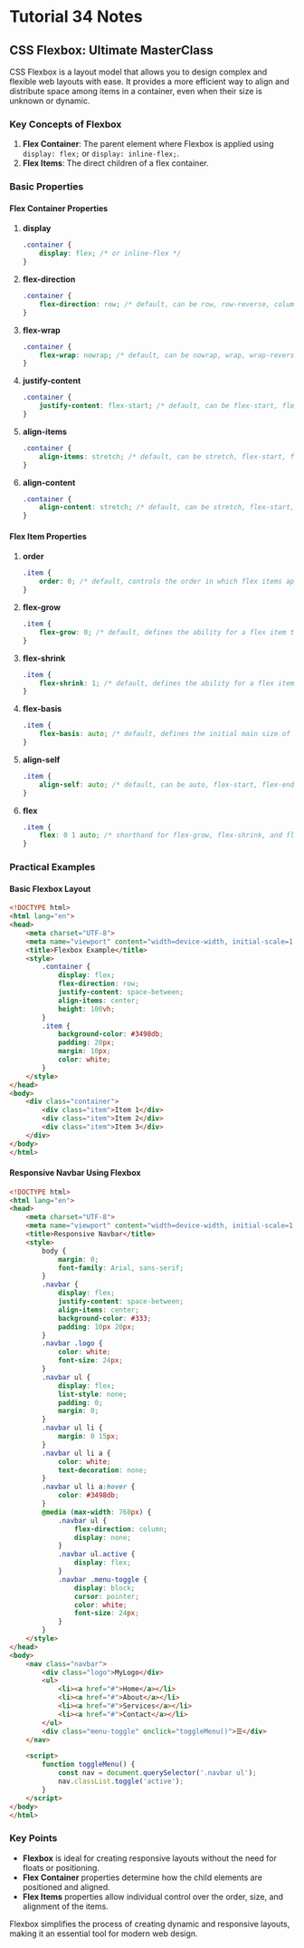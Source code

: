 # Tutorial **34** Notes

## CSS Flexbox: Ultimate MasterClass

CSS Flexbox is a layout model that allows you to design complex and flexible web layouts with ease. It provides a more efficient way to align and distribute space among items in a container, even when their size is unknown or dynamic.

### Key Concepts of Flexbox

1. **Flex Container**: The parent element where Flexbox is applied using `display: flex;` or `display: inline-flex;`.
2. **Flex Items**: The direct children of a flex container.

### Basic Properties

#### Flex Container Properties

1. **display**
    ```css
    .container {
        display: flex; /* or inline-flex */
    }
    ```

2. **flex-direction**
    ```css
    .container {
        flex-direction: row; /* default, can be row, row-reverse, column, column-reverse */
    }
    ```

3. **flex-wrap**
    ```css
    .container {
        flex-wrap: nowrap; /* default, can be nowrap, wrap, wrap-reverse */
    }
    ```

4. **justify-content**
    ```css
    .container {
        justify-content: flex-start; /* default, can be flex-start, flex-end, center, space-between, space-around, space-evenly */
    }
    ```

5. **align-items**
    ```css
    .container {
        align-items: stretch; /* default, can be stretch, flex-start, flex-end, center, baseline */
    }
    ```

6. **align-content**
    ```css
    .container {
        align-content: stretch; /* default, can be stretch, flex-start, flex-end, center, space-between, space-around */
    }
    ```

#### Flex Item Properties

1. **order**
    ```css
    .item {
        order: 0; /* default, controls the order in which flex items appear */
    }
    ```

2. **flex-grow**
    ```css
    .item {
        flex-grow: 0; /* default, defines the ability for a flex item to grow if necessary */
    }
    ```

3. **flex-shrink**
    ```css
    .item {
        flex-shrink: 1; /* default, defines the ability for a flex item to shrink if necessary */
    }
    ```

4. **flex-basis**
    ```css
    .item {
        flex-basis: auto; /* default, defines the initial main size of a flex item */
    }
    ```

5. **align-self**
    ```css
    .item {
        align-self: auto; /* default, can be auto, flex-start, flex-end, center, baseline, stretch */
    }
    ```

6. **flex**
    ```css
    .item {
        flex: 0 1 auto; /* shorthand for flex-grow, flex-shrink, and flex-basis */
    }
    ```

### Practical Examples

#### Basic Flexbox Layout

```html
<!DOCTYPE html>
<html lang="en">
<head>
    <meta charset="UTF-8">
    <meta name="viewport" content="width=device-width, initial-scale=1.0">
    <title>Flexbox Example</title>
    <style>
        .container {
            display: flex;
            flex-direction: row;
            justify-content: space-between;
            align-items: center;
            height: 100vh;
        }
        .item {
            background-color: #3498db;
            padding: 20px;
            margin: 10px;
            color: white;
        }
    </style>
</head>
<body>
    <div class="container">
        <div class="item">Item 1</div>
        <div class="item">Item 2</div>
        <div class="item">Item 3</div>
    </div>
</body>
</html>
```

#### Responsive Navbar Using Flexbox

```html
<!DOCTYPE html>
<html lang="en">
<head>
    <meta charset="UTF-8">
    <meta name="viewport" content="width=device-width, initial-scale=1.0">
    <title>Responsive Navbar</title>
    <style>
        body {
            margin: 0;
            font-family: Arial, sans-serif;
        }
        .navbar {
            display: flex;
            justify-content: space-between;
            align-items: center;
            background-color: #333;
            padding: 10px 20px;
        }
        .navbar .logo {
            color: white;
            font-size: 24px;
        }
        .navbar ul {
            display: flex;
            list-style: none;
            padding: 0;
            margin: 0;
        }
        .navbar ul li {
            margin: 0 15px;
        }
        .navbar ul li a {
            color: white;
            text-decoration: none;
        }
        .navbar ul li a:hover {
            color: #3498db;
        }
        @media (max-width: 768px) {
            .navbar ul {
                flex-direction: column;
                display: none;
            }
            .navbar ul.active {
                display: flex;
            }
            .navbar .menu-toggle {
                display: block;
                cursor: pointer;
                color: white;
                font-size: 24px;
            }
        }
    </style>
</head>
<body>
    <nav class="navbar">
        <div class="logo">MyLogo</div>
        <ul>
            <li><a href="#">Home</a></li>
            <li><a href="#">About</a></li>
            <li><a href="#">Services</a></li>
            <li><a href="#">Contact</a></li>
        </ul>
        <div class="menu-toggle" onclick="toggleMenu()">☰</div>
    </nav>

    <script>
        function toggleMenu() {
            const nav = document.querySelector('.navbar ul');
            nav.classList.toggle('active');
        }
    </script>
</body>
</html>
```

### Key Points

- **Flexbox** is ideal for creating responsive layouts without the need for floats or positioning.
- **Flex Container** properties determine how the child elements are positioned and aligned.
- **Flex Items** properties allow individual control over the order, size, and alignment of the items.

Flexbox simplifies the process of creating dynamic and responsive layouts, making it an essential tool for modern web design.